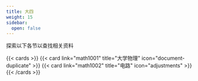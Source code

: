 ```yaml
---
title: 大四
weight: 15
sidebar:
  open: false
---
```


探索以下各节以查找相关资料

<!--more-->

{{< cards >}}
  {{< card link="math1001" title="大学物理" icon="document-duplicate" >}}
  {{< card link="math1002" title="电路" icon="adjustments" >}}
{{< /cards >}}
